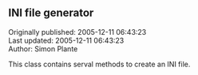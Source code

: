 ## INI file generator  
Originally published: 2005-12-11 06:43:23  
Last updated: 2005-12-11 06:43:23  
Author: Simon Plante  
  
This class contains serval methods to create an INI file.